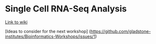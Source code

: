 # Single Cell RNA-Seq Analysis

[Link to wiki](https://github.com/gladstone-institutes/Bioinformatics-Workshops/wiki/Single-Cell-RNA-Seq-Analysis)

[Ideas to consider for the next workshop] (https://github.com/gladstone-institutes/Bioinformatics-Workshops/issues/1)
